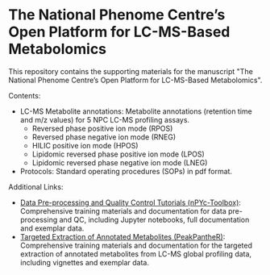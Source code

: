 # The National Phenome Centre’s Open Platform for LC-MS-Based Metabolomics 

This repository contains the supporting materials for the manuscript "The National Phenome Centre’s Open Platform for LC-MS-Based Metabolomics". 

Contents:
  - LC-MS Metabolite annotations: Metabolite annotations (retention time and m/z values) for 5 NPC LC-MS profiling assays.
    - Reversed phase positive ion mode (RPOS)
    - Reversed phase negative ion mode (RNEG)
    - HILIC positive ion mode (HPOS)
    - Lipidomic reversed phase positive ion mode (LPOS)
    - Lipidomic reversed phase negative ion mode (LNEG)
  - Protocols: Standard operating procedures (SOPs) in pdf format. 

Additional Links:
  - [Data Pre-processing and Quality Control Tutorials (nPYc-Toolbox)](https://github.com/phenomecentre/nPYc-toolbox-tutorials): Comprehensive training materials and documentation for data pre-processing and QC, including Jupyter notebooks, full documentation and exemplar data.
 - [Targeted Extraction of Annotated Metabolites (PeakPantheR)](https://github.com/phenomecentre/peakPantheR): Comprehensive training materials and documentation for the targeted extraction of annotated metabolites from LC-MS global profiling data, including vignettes and exemplar data.
